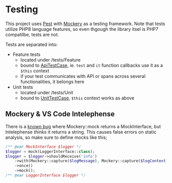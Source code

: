 # Testing

This project uses [Pest](https://pestphp.com/) with [Mockery](https://pestphp.com/docs/plugins/mock) as a testing framework. Note that tests utilize PHP8 language features, so even thgough the library itsel is PHP7 compatilbe, tests are not.

Tests are separated into:
-  Feature tests
    - located under /tests/Feature
    - bound to [ApiTestCase](../tests/ApiTestCase.php), ie. `test` and  `it` function callbacks use it as a `$this` context
    - if your test communicates with API or spans across several functionalities, it belongs here
- Unit tests
    - located under /tests/Unit
    - bound to [UnitTestCase](../tests/UnitTestCase.php), `$this` context works as above


## Mockery & VS Code Intelephense

There is a [known bug](https://github.com/bmewburn/vscode-intelephense/issues/1784) where Mockery::mock returns a MockInterface, but Intelephense _thinks_ it returns a string. This causes false errors on static analysis, so make sure to define mocks like this;
```php
/** @var MockInterface $logger */
$logger = mock(LoggerInterface::class);
$logger = $logger->shouldReceive('info')
    ->with(Mockery::capture($logMessage), Mockery::capture($logContext))
    ->once()
    ->mock();
/** @var LoggerInterface $logger */
```
